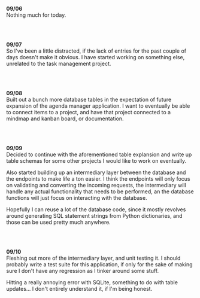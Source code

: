 **09/06**<br/>
Nothing much for today.

</br></br>

**09/07**<br/>
So I've been a little distracted, if the lack of entries for the past couple of days doesn't make it obvious. I have started working on something else, unrelated to the task management project.

</br></br>

**09/08**<br/>
Built out a bunch more database tables in the expectation of future expansion of the agenda manager application. I want to eventually be able to connect items to a project, and have that project connected to a mindmap and kanban board, or documentation.

</br></br>

**09/09**<br/>
Decided to continue with the aforementioned table explansion and write up table schemas for some other projects I would like to work on eventually.

Also started building up an intermediary layer between the database and the endpoints to make life a ton easier. I think the endpoints will only focus on validating and converting the incoming requests, the intermediary will handle any actual functionality that needs to be performed, an the database functions will just focus on interacting with the database.

Hopefully I can reuse a lot of the database code, since it mostly revolves around generating SQL statement strings from Python dictionaries, and those can be used pretty much anywhere.

</br></br>

**09/10**<br/>
Fleshing out more of the intermediary layer, and unit testing it. I should probably write a test suite for this application, if only for the sake of making sure I don't have any regression as I tinker around some stuff.

Hitting a really annoying error with SQLite, something to do with table updates... I don't entirely understand it, if I'm being honest.

</br></br>
